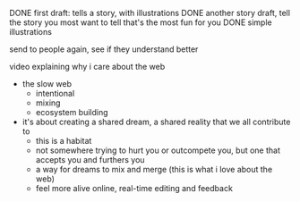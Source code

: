 DONE first draft: tells a story, with illustrations
DONE another story draft, tell the story you most want to tell that's the most fun for you
DONE simple illustrations

send to people again, see if they understand better


video explaining why i care about the web
- the slow web
	- intentional
	- mixing
	- ecosystem building
- it's about creating a shared dream, a shared reality that we all contribute to
	- this is a habitat
	- not somewhere trying to hurt you or outcompete you, but one that accepts you and furthers you
	- a way for dreams to mix and merge (this is what i love about the web)
	- feel more alive online, real-time editing and feedback